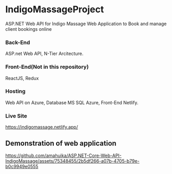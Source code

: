 # IndigoMassageProject
ASP.NET Web API for Indigo Massage Web Application to Book and manage client bookings online
### Back-End 
ASP.net Web API, N-Tier Arcitecture.
### Front-End(Not in this repository) 
ReactJS, Redux
### Hosting 
Web API on Azure, Database MS SQL Azure, Front-End Netlify.

### Live Site
https://indigomassage.netlify.app/

## Demonstration of web application 


https://github.com/amahuika/ASP.NET-Core-Web-API-IndigoMassage/assets/75348455/2b5df266-a07b-4705-b79e-b0c9949e0555

